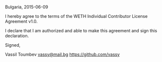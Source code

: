 Bulgaria, 2015-06-09

I hereby agree to the terms of the WETH Individual Contributor License
Agreement v1.0.

I declare that I am authorized and able to make this agreement and sign this
declaration.

Signed,

Vassil Toumbev vassy@mail.bg https://github.com/vassy
